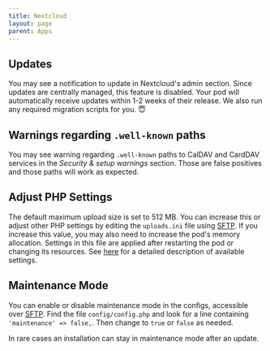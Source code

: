```yaml
---
title: Nextcloud
layout: page
parent: Apps
---
```


## Updates
You may see a notification to update in Nextcloud's admin section. Since updates are centrally managed, this feature is disabled. Your pod will automatically receive updates within 1-2 weeks of their release. We also run any required migration scripts for you. 😇


## Warnings regarding `.well-known` paths
You may see warning regarding `.well-known` paths to CalDAV and CardDAV services in the *Security & setup warnings* section. Those are false positives and those paths will work as expected.


## Adjust PHP Settings
The default maximum upload size is set to 512 MB. You can increase this or adjust other PHP settings by editing the `uploads.ini` file using [SFTP](/faq/#accessing-pod-files-using-sftp). If you increase this value, you may also need to increase the pod's memory allocation. Settings in this file are applied after restarting the pod or changing its resources. See [here](https://www.php.net/manual/en/ini.core.php) for a detailed description of available settings.

## Maintenance Mode
You can enable or disable maintenance mode in the configs, accessible over [SFTP](/faq/#accessing-pod-files-using-sftp). Find the file `config/config.php` and look for a line containing `'maintenance' => false,`. Then change to `true` or `false` as needed.

In rare cases an installation can stay in maintenance mode after an update.